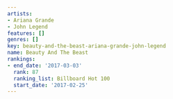 ```yaml
---
artists:
- Ariana Grande
- John Legend
features: []
genres: []
key: beauty-and-the-beast-ariana-grande-john-legend
name: Beauty And The Beast
rankings:
- end_date: '2017-03-03'
  rank: 87
  ranking_list: Billboard Hot 100
  start_date: '2017-02-25'
---
```


